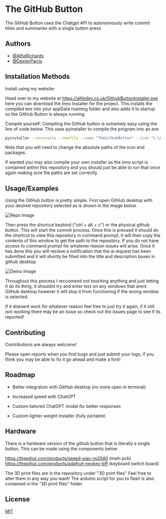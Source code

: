 
# The GitHub Button

The GitHub Button uses the Chatgpt API to autonomously write commit titles and summaries with a single button press



## Authors

- [@AlfieRichards](https://github.com/AlfieRichards)
- [@DexterParris](https://github.com/DexterParris)


## Installation Methods

Install using my website:

Head over to my website at https://alfiedev.co.uk/GithubButtonInstaller.exe here you can download the Inno Installer for the project. This installs the compiled exe into your appData roaming folder and also adds it to startup so the GitHub Button is always running.

Compile yourself:
Compiling the GitHub button is extremely easy using the line of code below. This uses pyinstaller to compile the program into an exe

```bash
pyinstaller --noconsole --onefile --name "TheGithubButton" --icon "C:\Users\asdaFemboy\Desktop\Github Repos\AutoComitter\icon.ico" --paths "C:\Users\asdaFemboy\Desktop\Github Repos\AutoComitter\venv\Lib\site-packages" --hidden-import plyer.platforms.win.notification .\host.py
```
Note that you will need to change the absolute paths of the icon and packages.

If wanted you may also compile your own installer as the inno script is contained within this repository and you should just be able to run that once again making sure file paths are set correctly.


## Usage/Examples

Using the GitHub button is pretty simple.
First open GitHub desktop with your desired repository selected as is shown in the image below

![Repo Image](https://dev-to-uploads.s3.amazonaws.com/uploads/articles/th5xamgrr6se0x5ro4g6.png)

Then press the shortcut keybind ("ctrl + alt + c") or the physical github button. This will start the commit process. Once this is pressed it should do the shortcut to view this repository in command prompt, it will then copy the contents of this window to get the path to the repository. If you do not have access to command prompt for whatever reason issues will arise. Once it has done this you will recieve a notification that the ai request has been submitted and it will shortly be filled into the title and description boxes in github desktop.

![Demo Image](https://dev-to-uploads.s3.amazonaws.com/uploads/articles/th5xamgrr6se0x5ro4g6.png)

Throughout this process I reccomend not touching anything and just letting it do its thing, it shouldnt try and enter text on any windows that arent GitHub desktop however it will stop it from functioning if the wrong window is selected.

If it doesent work for whatever reason feel free to just try it again, if it still isnt working there may be an issue so check out the issues page to see if its reported!
## Contributing

Contributions are always welcome!

Please open reports when you find bugs and just submit your logs, if you think you may be able to fix it go ahead and make a fork!


## Roadmap

- Better integration with GitHub desktop (no more open in terminal)

- Increased speed with ChatGPT

- Custom tailored ChatGPT model for better responses

- Custom lighter weight installer (fully portable)
## Hardware

There is a hardware version of the github button that is literally a single button. This can be made using the components below

https://thepihut.com/products/seeed-xiao-rp2040 (main pcb)
https://thepihut.com/products/adafruit-neokey-bff (keyboard switch board)

The 3D print files are in the repository under "3D print files" Feel free to alter them in any way you want!
The arduino script for you to flash is also contained in the "3D print files" folder


## License

[MIT](https://choosealicense.com/licenses/mit/)


